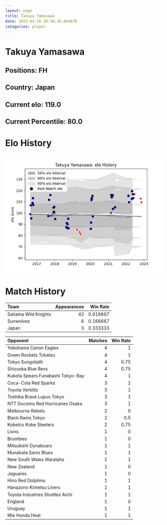 ```yaml
---  
layout: page  
title: Takuya Yamasawa  
date: 2023-03-16 20:16:36.844978  
categories: player  
---
```

# Takuya Yamasawa

## Positions: FH

## Country: Japan

## Current elo: 119.0

## Current Percentile: 80.0

# Elo History


![elo history](history_TakuyaYamasawa.png)
# Match History


| Team                 |   Appearances |   Win Rate |
|:---------------------|--------------:|-----------:|
| Saitama Wild Knights |            42 |   0.916667 |
| Sunwolves            |             6 |   0.166667 |
| Japan                |             3 |   0.333333 |

| Opponent                          |   Matches |   Win Rate |
|:----------------------------------|----------:|-----------:|
| Yokohama Canon Eagles             |         4 |       1    |
| Green Rockets Tokatsu             |         4 |       1    |
| Tokyo Sungoliath                  |         4 |       0.75 |
| Shizuoka Blue Revs                |         4 |       0.75 |
| Kubota Spears Funabashi Tokyo-Bay |         4 |       1    |
| Coca-Cola Red Sparks              |         3 |       1    |
| Toyota Verblitz                   |         3 |       1    |
| Toshiba Brave Lupus Tokyo         |         3 |       1    |
| NTT Docomo Red Hurricanes Osaka   |         3 |       1    |
| Melbourne Rebels                  |         2 |       0    |
| Black Rams Tokyo                  |         2 |       0.5  |
| Kobelco Kobe Steelers             |         2 |       0.75 |
| Lions                             |         1 |       0    |
| Brumbies                          |         1 |       0    |
| Mitsubishi Dynaboars              |         1 |       1    |
| Munakata Sanix Blues              |         1 |       1    |
| New South Wales Waratahs          |         1 |       1    |
| New Zealand                       |         1 |       0    |
| Jaguares                          |         1 |       0    |
| Hino Red Dolphins                 |         1 |       1    |
| Hanazono Kintetsu Liners          |         1 |       1    |
| Toyota Industries Shuttles Aichi  |         1 |       1    |
| England                           |         1 |       0    |
| Uruguay                           |         1 |       1    |
| Mie Honda Heat                    |         1 |       1    |